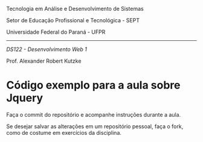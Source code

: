 Tecnologia em Análise e Desenvolvimento de Sistemas

Setor de Educação Profissional e Tecnológica - SEPT

Universidade Federal do Paraná - UFPR

---

*DS122 - Desenvolvimento Web 1*

Prof. Alexander Robert Kutzke

# Código exemplo para a aula sobre Jquery

Faça o commit do repositório e acompanhe instruções durante a aula.

Se desejar salvar as alterações em um repositório pessoal, faça o fork,
como de costume em exercícios da disciplina.
